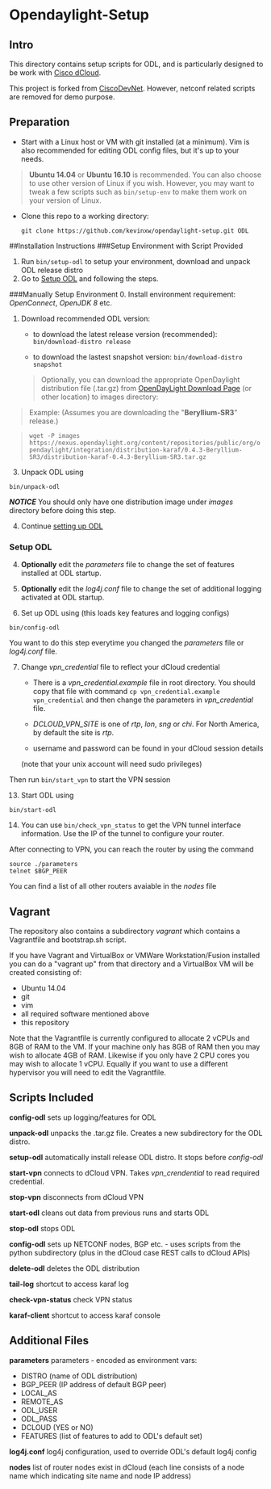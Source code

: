 # Opendaylight-Setup
## Intro
This directory contains setup scripts for ODL, and is particularly designed to be work with [Cisco dCloud](https://dcloud.cisco.com).

This project is forked from [CiscoDevNet](https://github.com/CiscoDevNet/opendaylight-setup).  However, netconf related scripts are removed for demo purpose.

## Preparation
* Start with a Linux host or VM with git installed (at a minimum).  Vim is also recommended for editing ODL config files, but it's up to your needs. 

 > **Ubuntu 14.04** or **Ubuntu 16.10** is recommended.  You can also choose to use other version of Linux if you wish.
However, you may want to tweak a few scripts such as `bin/setup-env` to make them work on your version of Linux.

* Clone this repo to a working directory:

	`git clone https://github.com/kevinxw/opendaylight-setup.git ODL`
	
##Installation Instructions
###Setup Environment with Script Provided
1. Run `bin/setup-odl` to setup your environment, download and unpack ODL release distro
2. Go to [Setup ODL](#setup-odl) and following the steps.

###Manually Setup Environment
0. Install environment requirement: *OpenConnect*, *OpenJDK 8* etc.

1.  Download recommended ODL version:

    * to download the latest release version (recommended):
    `bin/download-distro release`

    * to download the lastest snapshot version:
    `bin/download-distro snapshot`
    
    >Optionally, you can download the appropriate OpenDaylight distribution file (.tar.gz) from [OpenDayLight Download Page](https://www.opendaylight.org/downloads) (or other location) to images directory:

  >Example: (Assumes you are downloading the "**Beryllium-SR3**" release.)

  >`wget -P images https://nexus.opendaylight.org/content/repositories/public/org/opendaylight/integration/distribution-karaf/0.4.3-Beryllium-SR3/distribution-karaf-0.4.3-Beryllium-SR3.tar.gz`

3.  Unpack ODL using

  `bin/unpack-odl`

  ***NOTICE*** You should only have one distribution image under *images* directory before doing this step.
  
4. Continue [setting up ODL](#setup-odl)

### <a name="setup-odl">Setup ODL</a>
4.  **Optionally** edit the *parameters* file to change the set of features installed at ODL startup.

5.  **Optionally** edit the *log4j.conf* file to change the set of additional logging activated at ODL startup.
 
6.  Set up ODL using (this loads key features and logging configs)

  `bin/config-odl`

  You want to do this step everytime you changed the *parameters* file or *log4j.conf* file.
   
7. Change *vpn\_credential* file to reflect your dCloud credential

   * There is a *vpn_credential.example* file in root directory. You should copy that file with command `cp vpn_credential.example vpn_credential` and then change the parameters in *vpn_credential* file.
	
	* *DCLOUD\_VPN\_SITE* is one of *rtp*, *lon*, *sng* or *chi*. For North America, by default the site is *rtp*.
	* username and password can be found in your dCloud session details

	(note that your unix account will need sudo privileges)

  Then run `bin/start_vpn` to start the VPN session

13. Start ODL using

  `bin/start-odl`

14.  You can use `bin/check_vpn_status` to get the VPN tunnel interface information. Use the IP of the tunnel to configure your router.
  
  After connecting to VPN, you can reach the router by using the command

  ```
  source ./parameters
  telnet $BGP_PEER
  ```

  You can find a list of all other routers avaiable in the *nodes* file

## Vagrant
 
The repository also contains a subdirectory *vagrant* which contains a Vagrantfile and bootstrap.sh script.

If you have Vagrant and VirtualBox or VMWare Workstation/Fusion installed you can do a "vagrant up" from that directory and a VirtualBox VM will be created consisting of:

* Ubuntu 14.04
* git
* vim
* all required software mentioned above
* this repository

Note that the Vagrantfile is currently configured to allocate 2 vCPUs and 8GB of RAM to the VM.   If your machine only has 8GB of RAM then you may wish to allocate 4GB of RAM.  Likewise if you only have 2 CPU cores you may wish to allocate 1 vCPU.   Equally if you want to use a different hypervisor you will need to edit the Vagrantfile.

## Scripts Included

**config-odl** sets up logging/features for ODL

**unpack-odl** unpacks the .tar.gz file.  Creates a new subdirectory for the ODL distro.

**setup-odl** automatically install release ODL distro. It stops before *config-odl*

**start-vpn** connects to dCloud VPN.  Takes *vpn\_crendential* to read required credential.  

**stop-vpn** disconnects from dCloud VPN

**start-odl** cleans out data from previous runs and starts ODL

**stop-odl** stops ODL

**config-odl** sets up NETCONF nodes, BGP etc. - uses scripts from the python subdirectory (plus in the dCloud case REST calls to dCloud APIs)

**delete-odl** deletes the ODL distribution

**tail-log** shortcut to access karaf log

**check-vpn-status** check VPN status

**karaf-client** shortcut to access karaf console

## Additional Files

**parameters** parameters - encoded as environment vars:

* DISTRO (name of ODL distribution)
* BGP_PEER (IP address of default BGP peer)
* LOCAL_AS
* REMOTE_AS
* ODL_USER
* ODL_PASS
* DCLOUD (YES or NO)
* FEATURES (list of features to add to ODL's default set)

**log4j.conf** log4j configuration, used to override ODL's default log4j config

**nodes** list of router nodes exist in dCloud (each line consists of a node name which indicating site name and node IP address)
